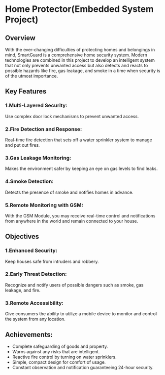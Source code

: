 # Home Protector(Embedded System Project)
## Overview
With the ever-changing difficulties of protecting homes and belongings in mind, SmartGuard is a comprehensive home security system. Modern technologies are combined in this project to develop an intelligent system that not only prevents unwanted access but also detects and reacts to possible hazards like fire, gas leakage, and smoke in a time when security is of the utmost importance.

## Key Features

### 1.Multi-Layered Security:
Use complex door lock mechanisms to prevent unwanted access.

### 2.Fire Detection and Response:
Real-time fire detection that sets off a water sprinkler system to manage and put out fires.

### 3.Gas Leakage Monitoring:
Makes the environment safer by keeping an eye on gas levels to find leaks.

### 4.Smoke Detection:
Detects the presence of smoke and notifies homes in advance.

### 5.Remote Monitoring with GSM:
With the GSM Module, you may receive real-time control and notifications from anywhere in the world and remain connected to your house.

## Objectives

### 1.Enhanced Security:
 Keep houses safe from intruders and robbery.

### 2.Early Threat Detection: 
Recognize and notify users of possible dangers such as smoke, gas leakage, and fire.

### 3.Remote Accessibility: 
Give consumers the ability to utilize a mobile device to monitor and control the system from any location.

## Achievements:
- Complete safeguarding of goods and property.
- Warns against any risks that are intelligent.
- Reactive fire control by turning on water sprinklers.
- Simple, compact design for comfort of usage.
- Constant observation and notification guaranteeing 24-hour security.
